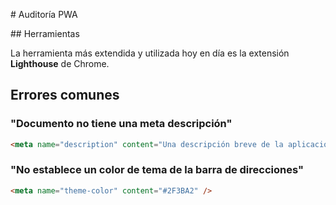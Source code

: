 # Auditoría PWA

## Herramientas

La herramienta más extendida y utilizada hoy en día es la extensión **Lighthouse** de Chrome.

## Errores comunes

### "Documento no tiene una meta descripción"

```html
<meta name="description" content="Una descripción breve de la aplicación">
```

### "No establece un color de tema de la barra de direcciones"

```html
<meta name="theme-color" content="#2F3BA2" />
```